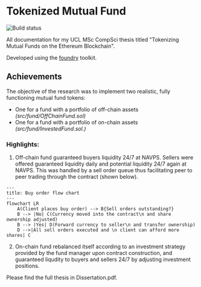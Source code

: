# Tokenized Mutual Fund
![Build status](https://github.com/bthreader/tokenized-mutual-fund/actions/workflows/ci.yml/badge.svg)

All documentation for my UCL MSc CompSci thesis titled "Tokenizing Mutual Funds on the Ethereum Blockchain". 

Developed using the [foundry](https://getfoundry.sh/) toolkit.

## Achievements
The objective of the research was to implement two realistic, fully functioning mutual fund tokens:
* One for a fund with a portfolio of off-chain assets *(src/fund/OffChainFund.sol)*
* One for a fund with a portfolio of on-chain assets *(src/fund/InvestedFund.sol.)*

### Highlights:
1. Off-chain fund guaranteed buyers liquidity 24/7 at NAVPS. Sellers were offered guaranteed liquidity daily and potential liquidity 24/7 again at NAVPS. This was handled by a sell order queue thus facilitating peer to peer trading through the contract (shown below).

```mermaid
---
title: Buy order flow chart
---
flowchart LR
    A(Client places buy order) --> B{Sell orders outstanding?} 
    B --> |No| C(Currency moved into the contract\n and share ownership adjusted)
    B --> |Yes| D(Forward currency to seller\n and transfer ownership)
    D -->|All sell orders executed and \n client can afford more shares| C
```

2. On-chain fund rebalanced itself according to an investment strategy provided by the fund manager upon contract construction, and guaranteed liqudity to buyers and sellers 24/7 by adjusting investment positions.

Please find the full thesis in Dissertation.pdf.